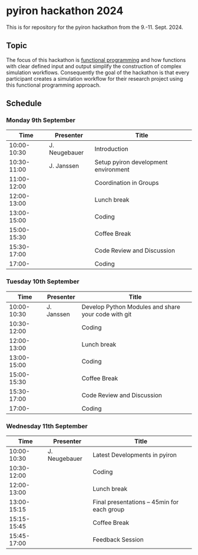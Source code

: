 # pyiron hackathon 2024 
This is for repository for the pyiron hackathon from the 9.-11. Sept. 2024. 

## Topic 
The focus of this hackathon is [functional programming](https://en.wikipedia.org/wiki/Functional_programming) and how functions with clear defined input and output simplify the construction of complex simulation workflows. 
Consequently the goal of the hackathon is that every participant creates a simulation workflow for their research project using this functional programming approach. 

## Schedule
### Monday 9th September 

| Time             | Presenter                      | Title                                                             |
|-------------|-----------------------|-----------------------------------------|
| 10:00-10:30 | J. Neugebauer            | Introduction                                                |
| 10:30-11:00 | J. Janssen                   | Setup pyiron development environment  |
| 11:00-12:00 |	                              |	Coordination in Groups                              |
| 12:00-13:00 |	                              |	Lunch break |
| 13:00-15:00 |	                              | Coding |
| 15:00-15:30 |	                              |	Coffee Break |
| 15:30-17:00 | 	                              |	Code Review and Discussion |
| 17:00-           |	                              |	Coding |

### Tuesday 10th September 

| Time           | Presenter  | Title |
|------------|-----------------------|----------------|
| 10:00-10:30	| J. Janssen | Develop Python Modules and share your code with git |
| 10:30-12:00	|		     | Coding |
| 12:00-13:00	|		     | Lunch break |
| 13:00-15:00	|                    | Coding |
| 15:00-15:30	|		     | Coffee Break |
| 15:30-17:00	|		     | Code Review and Discussion | 
| 17:00-		|		     | Coding  |

### Wednesday 11th September 

| Time           | Presenter  | Title |
|------------|-----------------------|----------------|
| 10:00-10:30	| J. Neugebauer | Latest Developments in pyiron  |
| 10:30-12:00	|		           | Coding |
| 12:00-13:00	|	                   | Lunch break |
| 13:00-15:15	|                          | Final presentations – 45min for each group  |
| 15:15-15:45	|		           | Coffee Break |
| 15:45-17:00	|		          |Feedback Session  | 


